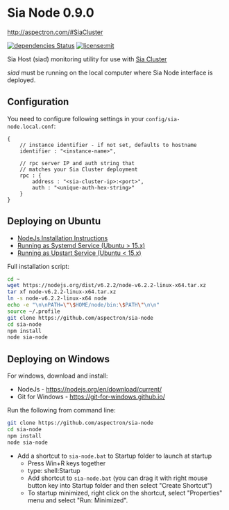 # Sia Node 0.9.0

http://aspectron.com/#SiaCluster

[![dependencies Status](https://david-dm.org/aspectron/sia-node.svg)](https://david-dm.org/aspectron/sia-node#info=dependencies)
[![license:mit](https://img.shields.io/badge/license-mit-blue.svg)](https://opensource.org/licenses/MIT)

Sia Host (siad) monitoring utility for use with [Sia Cluster](http://github.com/aspectron/sia-cluster)

*siad* must be running on the local computer where Sia Node interface is deployed.

## Configuration

You need to configure following settings in your `config/sia-node.local.conf`:

```
{
	// instance identifier - if not set, defaults to hostname
	identifier : "<instance-name>",

	// rpc server IP and auth string that 
	// matches your Sia Cluster deployment
	rpc : {
		address : "<sia-cluster-ip>:<port>",
		auth : "<unique-auth-hex-string>"
	}
}
```


## Deploying on Ubuntu

* [NodeJs Installation Instructions](https://github.com/aspectron/iris-app#setting-up-nodejs-on-your-system)
* [Running as Systemd Service (Ubuntu > 15.x)](https://github.com/aspectron/iris-app#deploying-systemd-service)
* [Running as Upstart Service (Ubuntu < 15.x)](https://github.com/aspectron/iris-app#deploying-as-ubuntu-upstart-service)

Full installation script:
```bash
cd ~
wget https://nodejs.org/dist/v6.2.2/node-v6.2.2-linux-x64.tar.xz
tar xf node-v6.2.2-linux-x64.tar.xz
ln -s node-v6.2.2-linux-x64 node
echo -e "\n\nPATH=\"\$HOME/node/bin:\$PATH\"\n\n"
source ~/.profile
git clone https://github.com/aspectron/sia-node
cd sia-node
npm install
node sia-node
```

## Deploying on Windows

For windows, download and install:
* NodeJs - https://nodejs.org/en/download/current/
* Git for Windows - https://git-for-windows.github.io/

Run the following from command line:
```bash
git clone https://github.com/aspectron/sia-node
cd sia-node
npm install
node sia-node
```

* Add a shortcut to `sia-node.bat` to Startup folder to launch at startup
  * Press Win+R keys together
  * type: shell:Startup
  * Add shortcut to `sia-node.bat` (you can drag it with right mouse button key into Startup folder and then select "Create Shortcut")
  * To startup minimized, right click on the shortcut, select "Properties" menu and select "Run: Minimized".
